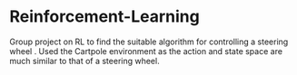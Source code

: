 # Reinforcement-Learning
Group project on RL to find the suitable algorithm for controlling a steering wheel . Used the Cartpole environment as the action and state space are much similar to that of a steering wheel.
